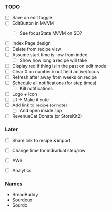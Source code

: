 ### TODO
  - [ ] Save on edit toggle
- [ ] EditButton in MVVM
  - [ ] See focusState MVVM on SO?


- [ ] Index Page design
- [ ] Delete from recipe view
- [ ] Assume start time is now from index
  - [ ] Show how long a recipe will take
- [ ] Display red if thing is in the past on edit mode
- [ ] Clear 0 on number input field active/focus
- [ ] Refresh after away from weeks on recipe
- [ ] Schedule all notifications (for step times)
  - [ ] Kill notifications
- [ ] Logo + Icon
- [ ] UI -> Make it cute
- [ ] Add link to recipe (or note)
  - [ ] And open inside app
- [ ] RevenueCat Donate (or StoreKit2)

### Later
- [ ] Share link to recipe & import
- [ ] Change time for individual step/row
- [ ] AWS
- [ ] Analytics


### Names
- BreadBuddy
- Sourdeux
- Sourdo
